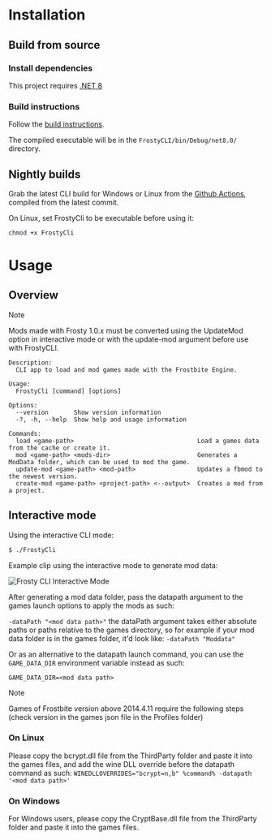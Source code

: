 # Installation

## Build from source

### Install dependencies
This project requires [.NET 8](https://learn.microsoft.com/en-us/dotnet/core/install/)

### Build instructions
Follow the [build instructions](https://github.com/FrostyToolsuite/FrostyToolsuite?tab=readme-ov-file#from-source).

The compiled executable will be in the `FrostyCLI/bin/Debug/net8.0/` directory.

## Nightly builds
Grab the latest CLI build for Windows or Linux from the [Github Actions](https://github.com/FrostyToolsuite/FrostyToolsuite/actions), compiled from the latest commit.

On Linux, set FrostyCli to be executable before using it:
```bash
chmod +x FrostyCli
```

# Usage

## Overview
> [!NOTE]
> Mods made with Frosty 1.0.x must be converted using the UpdateMod option in interactive mode or with the update-mod argument before use with FrostyCLI.
```
Description:
  CLI app to load and mod games made with the Frostbite Engine.

Usage:
  FrostyCli [command] [options]

Options:
  --version       Show version information
  -?, -h, --help  Show help and usage information

Commands:
  load <game-path>                                  Load a games data from the cache or create it.
  mod <game-path> <mods-dir>                        Generates a ModData folder, which can be used to mod the game.
  update-mod <game-path> <mod-path>                 Updates a fbmod to the newest version.
  create-mod <game-path> <project-path> <--output>  Creates a mod from a project.
```

## Interactive mode
Using the interactive CLI mode:
```bash
$ ./FrostyCli
```
Example clip using the interactive mode to generate mod data:


![Frosty CLI Interactive Mode](https://github.com/FrostyToolsuite/FrostyToolsuite/tree/master/Resources/FrostyCLIDemo.gif)



After generating a mod data folder, pass the datapath argument to the games launch options to apply the mods as such:

```-dataPath "<mod data path>"```
the dataPath argument takes either absolute paths or paths relative to the games directory, so for example if your mod data folder is in the games folder, it'd look like:
```-dataPath "Moddata"```

Or as an alternative to the datapath launch command, you can use the `GAME_DATA_DIR` environment variable instead as such:

```GAME_DATA_DIR=<mod data path>```


> [!NOTE]
> Games of Frostbite version above 2014.4.11 require the following steps (check version in the games json file in the Profiles folder) 

### On Linux
Please copy the bcrypt.dll file from the ThirdParty folder and paste it into the games files, and add the wine DLL override before the datapath command as such:
```WINEDLLOVERRIDES="bcrypt=n,b" %command% -datapath '<mod data path>'```

### On Windows
For Windows users, please copy the CryptBase.dll file from the ThirdParty folder and paste it into the games files.
